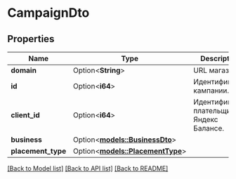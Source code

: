 # CampaignDto

## Properties

Name | Type | Description | Notes
------------ | ------------- | ------------- | -------------
**domain** | Option<**String**> | URL магазина. | [optional]
**id** | Option<**i64**> | Идентификатор кампании. | [optional]
**client_id** | Option<**i64**> | Идентификатор плательщика в Яндекс Балансе. | [optional]
**business** | Option<[**models::BusinessDto**](BusinessDTO.md)> |  | [optional]
**placement_type** | Option<[**models::PlacementType**](PlacementType.md)> |  | [optional]

[[Back to Model list]](../README.md#documentation-for-models) [[Back to API list]](../README.md#documentation-for-api-endpoints) [[Back to README]](../README.md)


